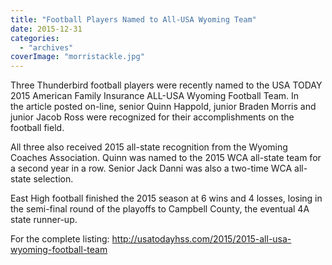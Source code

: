 ```yaml
---
title: "Football Players Named to All-USA Wyoming Team"
date: 2015-12-31
categories: 
  - "archives"
coverImage: "morristackle.jpg"
---
```


Three Thunderbird football players were recently named to the USA TODAY 2015 American Family Insurance ALL-USA Wyoming Football Team. In the article posted on-line, senior Quinn Happold, junior Braden Morris and junior Jacob Ross were recognized for their accomplishments on the football field.

All three also received 2015 all-state recognition from the Wyoming Coaches Association. Quinn was named to the 2015 WCA all-state team for a second year in a row. Senior Jack Danni was also a two-time WCA all-state selection.

East High football finished the 2015 season at 6 wins and 4 losses, losing in the semi-final round of the playoffs to Campbell County, the eventual 4A state runner-up.

For the complete listing: http://usatodayhss.com/2015/2015-all-usa-wyoming-football-team
